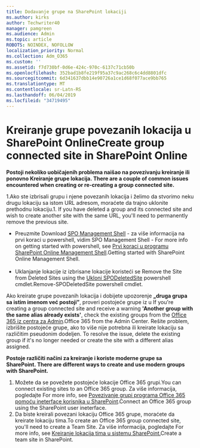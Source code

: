 ```yaml
---
title: Dodavanje grupe na SharePoint lokaciji
ms.author: kirks
author: Techwriter40
manager: pamgreen
ms.audience: Admin
ms.topic: article
ROBOTS: NOINDEX, NOFOLLOW
localization_priority: Normal
ms.collection: Adm_O365
ms.custom: ''
ms.assetid: f7d730bf-0d6e-424c-970c-6137c71cb50b
ms.openlocfilehash: 352bad1b8fe219f95a37c9ac268c6c4dd8801dfc
ms.sourcegitcommit: 6d341637dbb14e90726a1ce1d68f077ace9bb765
ms.translationtype: MT
ms.contentlocale: sr-Latn-RS
ms.lasthandoff: 06/04/2019
ms.locfileid: "34719495"
---
```

# <a name="create-group-connected-site-in-sharepoint-online"></a><span data-ttu-id="7b036-102">Kreiranje grupe povezanih lokacija u SharePoint Online</span><span class="sxs-lookup"><span data-stu-id="7b036-102">Create group connected site in SharePoint Online</span></span>

<p><span data-ttu-id="7b036-103"><strong>Postoji nekoliko uobičajenih problema naišao na povezivanju kreiranje ili ponovno Kreiranje grupe lokacija.&nbsp;</strong></span><span class="sxs-lookup"><span data-stu-id="7b036-103"><strong>There are a couple of common issues encountered when creating or re-creating a group connected site.&nbsp;</strong></span></span></p>  <p><span data-ttu-id="7b036-104">1.Ako ste izbrisali grupu i njene povezanih lokacija i želimo da stvorimo neku drugu lokaciju sa istom URL adresom, moraćete da trajno uklonite prethodnu lokaciju.</span><span class="sxs-lookup"><span data-stu-id="7b036-104">1. If you have deleted a group and its connected site and wish to create another site with the same URL, you'll need to permanently remove the previous site.</span></span></p>  <ul>  <li><span data-ttu-id="7b036-105">Preuzmite <a title="SPO Management Shell</span><span class="sxs-lookup"><span data-stu-id="7b036-105">Download <a title="SPO Management Shell</span></span>" href="https://support.office.com/en-ie/article/introduction-to-the-sharepoint-online-management-shell-c16941c3-19b4-4710-8056-34c034493429"><span data-ttu-id="7b036-106">SPO Management Shell</a> - za više informacija na prvi koraci u powershell, vidim <a title="prvi koraci u programu SharePoint Online Management Shell</span><span class="sxs-lookup"><span data-stu-id="7b036-106">SPO Management Shell</a> - For more info on getting started with powershell, see <a title="Getting started with SharePoint Online Management Shell</span></span>" href="https://docs.microsoft.com/en-us/powershell/module/sharepoint-online/remove-sposite?view=sharepoint-ps"><span data-ttu-id="7b036-107">Prvi koraci u programu SharePoint Online Management Shell</a>.</span><span class="sxs-lookup"><span data-stu-id="7b036-107">Getting started with SharePoint Online Management Shell</a>.</span></span> <br /><br /></li>  <li><span data-ttu-id="7b036-108">Uklanjanje lokacije iz izbrisane lokacije koristeći se <a title="ukloni SPODeletedSite</span><span class="sxs-lookup"><span data-stu-id="7b036-108">Remove the Site from Deleted Sites using the <a title="Remove-SPODeletedSite</span></span>" href="https://docs.microsoft.com/en-us/powershell/module/sharepoint-online/remove-sposite?view=sharepoint-ps"><span data-ttu-id="7b036-109">Ukloni SPODeletedSite</a> powershell cmdlet.</span><span class="sxs-lookup"><span data-stu-id="7b036-109">Remove-SPODeletedSite</a> powershell cmdlet.</span></span></li>  </ul>  <p><span data-ttu-id="7b036-110">Ako kreirate grupe povezanih lokacija i dobijete upozorenje <strong>„druga grupa sa istim imenom već postoji”</strong>, proveri postojeće grupe iz u <a title="Office 365 iz centra za Admin</span><span class="sxs-lookup"><span data-stu-id="7b036-110">If you're creating a group connected site and receive a warning <strong>'Another group with the same alias already exists'</strong>, check the existing groups from the <a title="Office 365 from the Admin Center</span></span>" href="https://admin.microsoft.com/Adminportal/Home?source=applauncher#/groups"><span data-ttu-id="7b036-111">Office 365 iz centra za Admin</a>.</span><span class="sxs-lookup"><span data-stu-id="7b036-111">Office 365 from the Admin Center</a>.</span></span> <span data-ttu-id="7b036-112">Rešite problem, izbrišite postojeće grupe, ako to više nije potrebna ili kreirate lokaciju sa različitim pseudonim dodeljen.&nbsp;</span><span class="sxs-lookup"><span data-stu-id="7b036-112">To resolve the issue, delete the existing group if it's no longer needed or create the site with a different alias assigned.&nbsp;</span></span></p>  <p><span data-ttu-id="7b036-113"><strong>Postoje različiti načini za kreiranje i koriste moderne grupe sa SharePoint.&nbsp;</strong></span><span class="sxs-lookup"><span data-stu-id="7b036-113"><strong>There are different ways to create and use modern groups with SharePoint.&nbsp;</strong></span></span></p>  <ol>  <li><span data-ttu-id="7b036-114">Možete da se povežete postojeće lokacije Office 365 grupi.</span><span class="sxs-lookup"><span data-stu-id="7b036-114">You can connect existing sites to an Office 365 group.</span></span> <span data-ttu-id="7b036-115">Za više informacija, pogledajte <a title="povezivanje grupi programa Office 365 pomoću ineterface korisnika u SharePoint</span><span class="sxs-lookup"><span data-stu-id="7b036-115">For more info, see <a title="Connect an Office 365 group using the SharePoint user ineterface</span></span>" href="https://docs.microsoft.com/en-us/sharepoint/dev/transform/modernize-connect-to-office365-group#connect-an-office-365-group-using-the-sharepoint-user-interface"><span data-ttu-id="7b036-116">Povezivanje grupi programa Office 365 pomoću ineterface korisnika u SharePoint</a>.</span><span class="sxs-lookup"><span data-stu-id="7b036-116">Connect an Office 365 group using the SharePoint user ineterface</a>.</span></span></li>  <li><span data-ttu-id="7b036-117">Da biste kreirali povezani lokaciju Office 365 grupe, moraćete da kreirate lokaciju tima.</span><span class="sxs-lookup"><span data-stu-id="7b036-117">To create an Office 365 group connected site, you'll need to create a Team Site.</span></span> <span data-ttu-id="7b036-118">Za više informacija, pogledajte <a title="kreirate lokaciju tima u sistemu SharePoint</span><span class="sxs-lookup"><span data-stu-id="7b036-118">For more info, see <a title="Create a team site in SharePoint</span></span>" href="https://support.office.com/en-us/article/create-a-team-site-in-sharepoint-ef10c1e7-15f3-42a3-98aa-b5972711777d"><span data-ttu-id="7b036-119">Kreiranje lokacija tima u sistemu SharePoint.</a></span><span class="sxs-lookup"><span data-stu-id="7b036-119">Create a team site in SharePoint.</a></span></span></li>  </ol>

